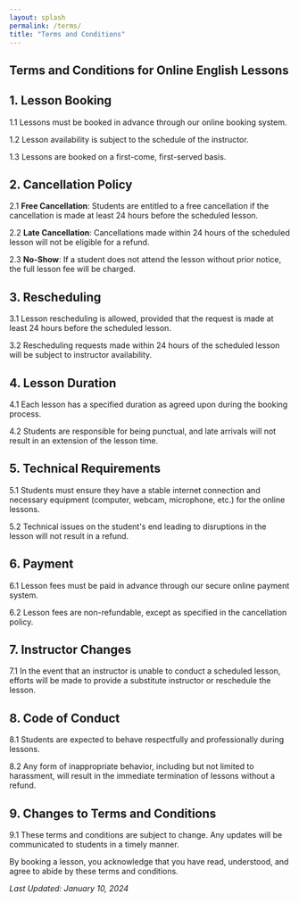 ```yaml
---
layout: splash
permalink: /terms/
title: "Terms and Conditions"
---
```


## Terms and Conditions for Online English Lessons

## 1. Lesson Booking

1.1 Lessons must be booked in advance through our online booking system.

1.2 Lesson availability is subject to the schedule of the instructor.

1.3 Lessons are booked on a first-come, first-served basis.

## 2. Cancellation Policy

2.1 **Free Cancellation**: Students are entitled to a free cancellation if the cancellation is made at least 24 hours before the scheduled lesson.

2.2 **Late Cancellation**: Cancellations made within 24 hours of the scheduled lesson will not be eligible for a refund.

2.3 **No-Show**: If a student does not attend the lesson without prior notice, the full lesson fee will be charged.

## 3. Rescheduling

3.1 Lesson rescheduling is allowed, provided that the request is made at least 24 hours before the scheduled lesson.

3.2 Rescheduling requests made within 24 hours of the scheduled lesson will be subject to instructor availability.

## 4. Lesson Duration

4.1 Each lesson has a specified duration as agreed upon during the booking process.

4.2 Students are responsible for being punctual, and late arrivals will not result in an extension of the lesson time.

## 5. Technical Requirements

5.1 Students must ensure they have a stable internet connection and necessary equipment (computer, webcam, microphone, etc.) for the online lessons.

5.2 Technical issues on the student's end leading to disruptions in the lesson will not result in a refund.

## 6. Payment

6.1 Lesson fees must be paid in advance through our secure online payment system.

6.2 Lesson fees are non-refundable, except as specified in the cancellation policy.

## 7. Instructor Changes

7.1 In the event that an instructor is unable to conduct a scheduled lesson, efforts will be made to provide a substitute instructor or reschedule the lesson.

## 8. Code of Conduct

8.1 Students are expected to behave respectfully and professionally during lessons.

8.2 Any form of inappropriate behavior, including but not limited to harassment, will result in the immediate termination of lessons without a refund.

## 9. Changes to Terms and Conditions

9.1 These terms and conditions are subject to change. Any updates will be communicated to students in a timely manner.

By booking a lesson, you acknowledge that you have read, understood, and agree to abide by these terms and conditions.

*Last Updated: January 10, 2024*

